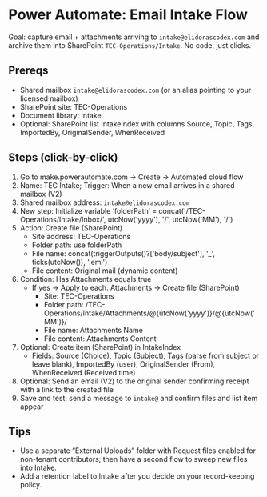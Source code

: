 # Power Automate: Email Intake Flow

Goal: capture email + attachments arriving to `intake@elidorascodex.com` and archive them into SharePoint `TEC-Operations/Intake`. No code, just clicks.

## Prereqs

- Shared mailbox `intake@elidorascodex.com` (or an alias pointing to your licensed mailbox)
- SharePoint site: TEC-Operations
- Document library: Intake
- Optional: SharePoint list IntakeIndex with columns Source, Topic, Tags, ImportedBy, OriginalSender, WhenReceived

## Steps (click-by-click)

1) Go to make.powerautomate.com → Create → Automated cloud flow
2) Name: TEC Intake; Trigger: When a new email arrives in a shared mailbox (V2)
3) Shared mailbox address: `intake@elidorascodex.com`
4) New step: Initialize variable ‘folderPath’ = concat('/TEC-Operations/Intake/Inbox/', utcNow('yyyy'), '/', utcNow('MM'), '/')
5) Action: Create file (SharePoint)
   - Site address: TEC-Operations
   - Folder path: use folderPath
   - File name: concat(triggerOutputs()?['body/subject'], '_', ticks(utcNow()), '.eml')
   - File content: Original mail (dynamic content)
6) Condition: Has Attachments equals true
   - If yes → Apply to each: Attachments → Create file (SharePoint)
     - Site: TEC-Operations
     - Folder path: /TEC-Operations/Intake/Attachments/@{utcNow('yyyy')}/@{utcNow('MM')}/
     - File name: Attachments Name
     - File content: Attachments Content
7) Optional: Create item (SharePoint) in IntakeIndex
   - Fields: Source (Choice), Topic (Subject), Tags (parse from subject or leave blank), ImportedBy (user), OriginalSender (From), WhenReceived (Received time)
8) Optional: Send an email (V2) to the original sender confirming receipt with a link to the created file
9) Save and test: send a message to `intake@` and confirm files and list item appear

## Tips

- Use a separate “External Uploads” folder with Request files enabled for non-tenant contributors; then have a second flow to sweep new files into Intake.
- Add a retention label to Intake after you decide on your record-keeping policy.
